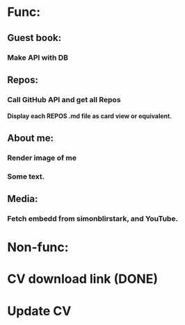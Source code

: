 # Func:
## Guest book:
### Make API with DB

## Repos:
### Call GitHub API and get all Repos
#### Display each REPOS .md file as card view or equivalent.


## About me:
### Render image of me
### Some text.

## Media:
### Fetch embedd from simonblirstark, and YouTube.


# Non-func:
# CV download link (DONE)
# Update CV

